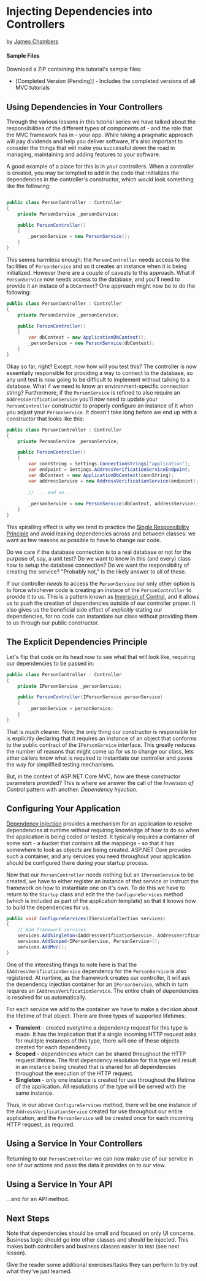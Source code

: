 # Injecting Dependencies into Controllers
by [James Chambers](http://jameschambers.com)

#### Sample Files
Download a ZIP containing this tutorial's sample files:
- [Completed Version (Pending)] - Includes the completed versions of all MVC tutorials

## Using Dependencies in Your Controllers
Through the various lessons in this tutorial series we have talked about the responsibilities of the different types of components of - and the role that the MVC framework has in - your app. While taking a pragmatic approach will pay dividends and help you deliver software, it's also important to consider the things that will make you successful down the road in managing, maintaining and adding features to your software.

A good example of a place for this is in your controllers. When a controller is created, you may be tempted to add in the code that initializes the dependencies in the controller's constructor, which would look something like the following:

```c#

public class PersonController : Controller
{
    private PersonService _personService;

    public PersonController()
    {
        _personService = new PersonService();
    }
}
``` 

This seems harmless enough; the `PersonController` needs access to the facilities of `PersonService` and so it creates an instance when it is being initialized. However there are a couple of caveats to this approach.  What if `PersonService` now needs access to the database, and you'll need to provide it an instace of a `DbContext`?  One approach might now be to do the following:

```c#
public class PersonController : Controller
{
    private PersonService _personService;

    public PersonController()
    {
        var dbContext = new ApplicationDbContext();
        _personService = new PersonService(dbContext);
    }
}
```  

Okay so far, right? Except, now how will you test this? The controller is now essentially responsible for providing a way to connect to the database, so any unit test is now going to be difficult to implement without talking to a database. What if we need to know an environment-specific connection string?  Furthermore, if the `PersonService` is  refined to also require an `AddressVerificationService` you'll now need to update your `PersonController` constructor to properly configure an instance of it when you adjust your `PersonService`. It doesn't take long before we end up with a constructor that looks like this:

```c#
public class PersonController : Controller
{
    private PersonService _personService;

    public PersonController()
    {
        var connString = Settings.ConnectionStrings["application"];
        var endpoint = Settings.AddressVerificationServiceEndpoint;
        var dbContext = new ApplicationDbContext(connString);
        var addressService = new AddressVerificationService(endpoint);
        
        // ... and on ...
        
        _personService = new PersonService(dbContext, addressService);
    }
}
```  

This spiralling effect is why we tend to practice the [Single Responsibility Principle](https://en.wikipedia.org/wiki/Single_responsibility_principle) and avoid leaking dependencies across and between  classes: we want as few reasons as possible to have to change our code. 

Do we care if the database connection is to a real database or not for the purpose of, say, a unit test? Do we want to know in this (and every) class how to setup the database connection? Do we want the responsibility of creating the service? "Probably not," is the likely answer to all of these.

If our controller _needs_ to access the `PersonService` our only other option is to force whichever code is creating an instace of the `PersonController` to provide it to us. This is a pattern known as [Inversion of Control](https://en.wikipedia.org/wiki/Inversion_of_control), and it allows us to push the creation of dependencies outside of our controller proper.  It also gives us the beneficial side effect of _explicitly_ stating our dependencies, for no code can instantiate our class without providing them to us through our public constructor.  

## The Explicit Dependencies Principle 
Let's flip that code on its head now to see what that will look like, requiring our dependencies to be passed in:

```c#
public class PersonController : Controller
{
    private IPersonService _personService;

    public PersonController(IPersonService personService)
    {
        _personService = personService;
    }
}
``` 

That is _much_ cleaner. Now, the only thing our constructor is responsible for is explicitly declaring that it requires an instance of an object that conforms to the public contract of the `IPersonService` interface. This greatly reduces the number of reasons that might come up for us to change our class, lets other callers know what is required to instantiate our controller and paves the way for simplified testing mechanisms.

But, in the context of ASP.NET Core MVC, how are these constructor parameters provided? This is where we answer the call of the _Inversion of Control_ pattern with another: _Dependency Injection_.

## Configuring Your Application
[Dependency Injection]() provides a mechanism for an application to resolve dependencies at runtime without requiring knowledge of how to do so when the application is being coded or tested. It typically requires a container of some sort - a bucket that contains all the mappings - so that it has somewhere to look as objects are being created. ASP.NET Core provides such a container, and any services you need throughout your application should be configured there during your startup process.

Now that our `PersonController` needs nothing but an `IPersonService` to be created, we have to either register an instance of thst service or instruct the framework on how to instantiate one on it's own. To do this we have to return to the `Startup` class and edit the the `ConfigureServices` method (which is included as part of the application template) so that it knows how to build the dependencies for us.  

```c#
public void ConfigureServices(IServiceCollection services)
{
    // Add framework services.
    services.AddSingleton<IAddressVerificationService, AddressVerificationService>();
    services.AddScoped<IPersonService, PersonService>();
    services.AddMvc();
}
```

One of the interesting things to note here is that the `IAddressVerificationService` dependency for the `PersonService` is also registered. At runtime, as the framework creates our controller, it will ask the dependency injection container for an `IPersonService`, which in turn requires an  `IAddressVerificationService`. The entire chain of dependencies is resolved for us automatically.

For each service we add to the container we have to make a decision about the lifetime of that object.  There are three types of supported lifetimes:

 - **Transient** - created everytime a dependency request for this type is made. It has the implication that if a single incoming HTTP request asks for mulitple instances of this type, there will one of these objects created for each dependency.
 - **Scoped** - dependencies which can be shared throughout the HTTP request lifetime. The first dependency resolution for this type will result in an instance being created that is shared for all dependencies throughout the execution of the HTTP request.
 - **Singleton** - only one instance is created for use throughout the lifetime of the application. All resolutions of the type will be served with the same instance.

Thus, in our above `ConfigureServices` method, there will be one instance of the `AddressVerificationService` created for use throughout our entire application, and the `PersonService` will be created once for each incoming HTTP request, as required.

## Using a Service In Your Controllers
Returning to our `PersonController` we can now make use of our service in one of our actions and pass the data it provides on to our view.


## Using a Service In Your API
...and for an API method.

## Next Steps
Note that dependencies should be small and focused on only UI concerns. Business logic should go into other classes and should be injected. This makes both controllers and business classes easier to test (see next lesson).

Give the reader some additional exercises/tasks they can perform to try out what they've just learned.